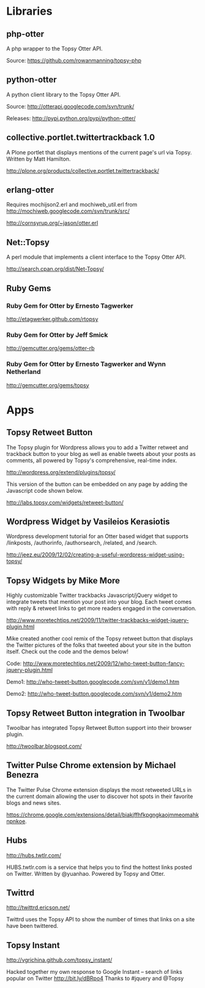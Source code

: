 

# Libraries #

## php-otter ##

A php wrapper to the Topsy Otter API.

Source: https://github.com/rowanmanning/topsy-php

## python-otter ##

A python client library to the Topsy Otter API.

Source: http://otterapi.googlecode.com/svn/trunk/

Releases: http://pypi.python.org/pypi/python-otter/

## collective.portlet.twittertrackback 1.0 ##

A Plone portlet that displays mentions of the current page's url via Topsy. Written by Matt Hamilton.

http://plone.org/products/collective.portlet.twittertrackback/

## erlang-otter ##

Requires mochijson2.erl and mochiweb\_util.erl from http://mochiweb.googlecode.com/svn/trunk/src/

http://cornsyrup.org/~jason/otter.erl

## Net::Topsy ##

A perl module that implements a client interface to the Topsy Otter API.

http://search.cpan.org/dist/Net-Topsy/

## Ruby Gems ##

### Ruby Gem for Otter by Ernesto Tagwerker ###

http://etagwerker.github.com/rtopsy

### Ruby Gem for Otter by Jeff Smick ###

http://gemcutter.org/gems/otter-rb

### Ruby Gem for Otter by Ernesto Tagwerker and Wynn Netherland ###

http://gemcutter.org/gems/topsy

# Apps #

## Topsy Retweet Button ##

The Topsy plugin for Wordpress allows you to add a Twitter retweet and trackback button to your blog as well as enable tweets about your posts as comments, all powered by Topsy's comprehensive, real-time index.

http://wordpress.org/extend/plugins/topsy/

This version of the button can be embedded on any page by adding the Javascript code shown below.

http://labs.topsy.com/widgets/retweet-button/

## Wordpress Widget by Vasileios Kerasiotis ##

Wordpress development tutorial for an Otter based widget that supports /linkposts, /authorinfo, /authorsearch, /related, and /search.

http://jeez.eu/2009/12/02/creating-a-useful-wordpress-widget-using-topsy/

## Topsy Widgets by Mike More ##

Highly customizable Twitter trackbacks Javascript/jQuery widget to integrate tweets that mention your post into your blog. Each tweet comes with reply & retweet links to get more readers engaged in the conversation.

http://www.moretechtips.net/2009/11/twitter-trackbacks-widget-jquery-plugin.html

Mike created another cool remix of the Topsy retweet button that displays the Twitter pictures of the folks that tweeted about your site in the button itself. Check out the code and the demos below!

Code: http://www.moretechtips.net/2009/12/who-tweet-button-fancy-jquery-plugin.html

Demo1: http://who-tweet-button.googlecode.com/svn/v1/demo1.htm

Demo2: http://who-tweet-button.googlecode.com/svn/v1/demo2.htm

## Topsy Retweet Button integration in Twoolbar ##

Twoolbar has integrated Topsy Retweet Button support into their browser plugin.

http://twoolbar.blogspot.com/

## Twitter Pulse Chrome extension by Michael Benezra ##

The Twitter Pulse Chrome extension displays the most retweeted URLs in the current domain allowing the user to discover hot spots in their favorite blogs and news sites.

https://chrome.google.com/extensions/detail/biakjffhfkpgngkaojmmeomahknpnkoe.

## Hubs ##

http://hubs.twtlr.com/

HUBS.twtlr.com is a service that helps you to find the hottest links posted on Twitter. Written by @yuanhao. Powered by Topsy and Otter.

## Twittrd ##

http://twittrd.ericson.net/

Twittrd uses the Topsy API to show the number of times that links on a site have been twittered.

## Topsy Instant ##

http://vgrichina.github.com/topsy_instant/

Hacked together my own response to Google Instant – search of links popular on Twitter http://bit.ly/dBRpo4 Thanks to #jquery and @Topsy